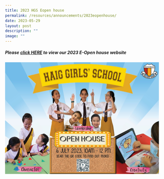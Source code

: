 ```yaml
---
title: 2023 HGS Eopen house
permalink: /resources/announcements/2023eopenhouse/
date: 2023-05-29
layout: post
description: ""
image: ""
---
```

##### Please [click HERE](https://sites.google.com/moe.edu.sg/2023-hgs-eopen-house/home) to view our 2023 E-Open house website

![](/images/e%20open%20house%20with%20qr%20code.jpg)

  
        
